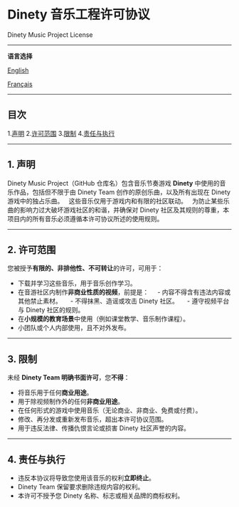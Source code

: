 # Dinety 音乐工程许可协议
Dinety Music Project License

---

**语言选择**

[English](LICENSE.md)

[Français](LICENSE_fr.md)

---

## 目次
1.[声明](#1-声明)
2.[许可范围](#2-许可条例)
3.[限制](#3-限制)
4.[责任与执行](#4-责任与执行)

---

## 1. 声明  
Dinety Music Project（GitHub 仓库名）包含音乐节奏游戏 **Dinety** 中使用的音乐作品，包括但不限于由 Dinety Team 创作的原创乐曲，以及所有出现在 Dinety 游戏中的独占乐曲。  
这些音乐仅用于游戏内和有限的社区联动。  
为防止某些乐曲的影响力过大破坏游戏社区的和谐，并确保对 Dinety 社区及其规则的尊重，本项目内的所有音乐必须遵循本许可协议所述的使用规则。

---

## 2. 许可范围  
您被授予**有限的、非排他性、不可转让**的许可，可用于：  
- 下载并学习这些音乐，用于音乐创作学习。  
- 在音游社区内制作**非商业性质的视频**，前提是：  
  - 内容不得含有违法内容或其他禁止素材。  
  - 不得抹黑、造谣或攻击 Dinety 社区。  
  - 遵守视频平台与 Dinety 社区的规则。  
- 在**小规模的教育场景**中使用（例如课堂教学、音乐制作课程）。  
- 小团队或个人内部使用，且不对外发布。

---

## 3. 限制  
未经 **Dinety Team 明确书面许可**，您**不得**：  
- 将音乐用于任何**商业用途**。  
- 用于除视频制作外的任何**非商业用途**。  
- 在任何形式的游戏中使用音乐（无论商业、非商业、免费或付费）。  
- 修改、再分发或重新发布音乐，超出本许可协议范围。  
- 用于违反法律、传播仇恨言论或损害 Dinety 社区声誉的内容。

---

## 4. 责任与执行  
- 违反本协议将导致您使用该音乐的权利**立即终止**。  
- Dinety Team 保留要求删除违规内容的权利。  
- 本许可不授予您 Dinety 名称、标志或相关品牌的商标权利。